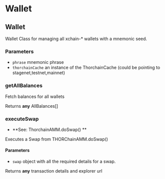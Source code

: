 # Wallet

<!-- Generated by documentation.js. Update this documentation by updating the source code. -->

## Wallet

Wallet Class for managing all xchain-\* wallets with a mnemonic seed.

### Parameters

-   `phrase`  mnemonic phrase
-   `thorchainCache`  an instance of the ThorchainCache (could be pointing to stagenet,testnet,mainnet)

### getAllBalances

Fetch balances for all wallets

Returns **any** AllBalances\[]

### executeSwap

-   **See: ThorchainAMM.doSwap()
    **

Executes a Swap from THORChainAMM.doSwap()

#### Parameters

-   `swap`  object with all the required details for a swap.

Returns **any** transaction details and explorer url
